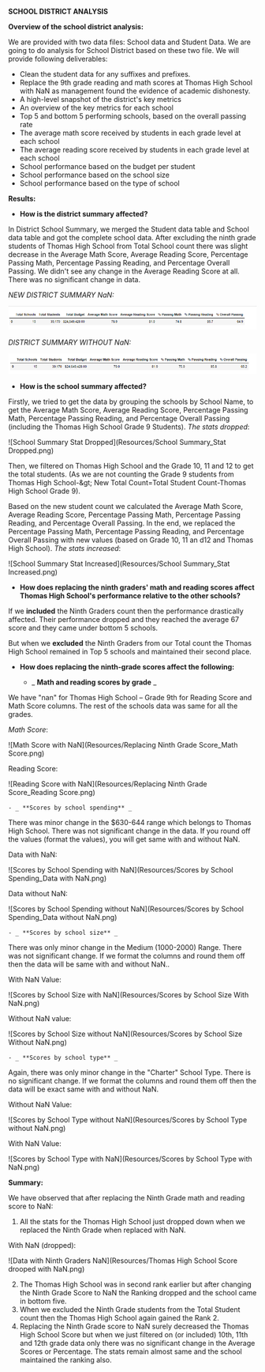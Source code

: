 **SCHOOL DISTRICT ANALYSIS**

**Overview of the school district analysis:**

We are provided with two data files: School data and Student Data. We are going to do analysis for School District based on these two file. We will provide following deliverables:

- Clean the student data for any suffixes and prefixes.
- Replace the 9th grade reading and math scores at Thomas High School with NaN as management found the evidence of academic dishonesty.
- A high-level snapshot of the district&#39;s key metrics
- An overview of the key metrics for each school
- Top 5 and bottom 5 performing schools, based on the overall passing rate
- The average math score received by students in each grade level at each school
- The average reading score received by students in each grade level at each school
- School performance based on the budget per student
- School performance based on the school size
- School performance based on the type of school

**Results:**

- **How is the district summary affected?**

In District School Summary, we merged the Student data table and School data table and got the complete school data. After excluding the ninth grade students of Thomas High School from Total School count there was slight decrease in the Average Math Score, Average Reading Score, Percentage Passing Math, Percentage Passing Reading, and Percentage Overall Passing. We didn&#39;t see any change in the Average Reading Score at all. There was no significant change in data.

_NEW DISTRICT SUMMARY NaN:_

![District Summary with NaN](https://github.com/AditiOracle/School_District_Analysis/blob/main/Resources/New%20District%20Summary%20with%20NaN.png)

_DISTRICT SUMMARY WITHOUT NaN:_

![District Summary Without NaN](https://github.com/AditiOracle/School_District_Analysis/blob/main/Resources/DISTRICT%20SUMMARY%20WITHOUT%20NaN.png)

- **How is the school summary affected?**

Firstly, we tried to get the data by grouping the schools by School Name, to get the Average Math Score, Average Reading Score, Percentage Passing Math, Percentage Passing Reading, and Percentage Overall Passing (including the Thomas High School Grade 9 Students). _The stats dropped_:

![School Summary Stat Dropped](Resources/School Summary_Stat Dropped.png)

Then, we filtered on Thomas High School and the Grade 10, 11 and 12 to get the total students. (As we are not counting the Grade 9 students from Thomas High School-\&gt; New Total Count=Total Student Count-Thomas High School Grade 9).

Based on the new student count we calculated the Average Math Score, Average Reading Score, Percentage Passing Math, Percentage Passing Reading, and Percentage Overall Passing. In the end, we replaced the Percentage Passing Math, Percentage Passing Reading, and Percentage Overall Passing with new values (based on Grade 10, 11 an d12 and Thomas High School). _The stats increased_:

![School Summary Stat Increased](Resources/School Summary_Stat Increased.png)

- **How does replacing the ninth graders&#39; math and reading scores affect Thomas High School&#39;s performance relative to the other schools?**

If we **included** the Ninth Graders count then the performance drastically affected. Their performance dropped and they reached the average 67 score and they came under bottom 5 schools.

But when we **excluded** the Ninth Graders from our Total count the Thomas High School remained in Top 5 schools and maintained their second place.

- **How does replacing the ninth-grade scores affect the following:**

    - _ **Math and reading scores by grade** _

We have &quot;nan&quot; for Thomas High School – Grade 9th for Reading Score and Math Score columns. The rest of the schools data was same for all the grades.

_Math Score_:

![Math Score with NaN](Resources/Replacing Ninth Grade Score_Math Score.png)

Reading Score:

![Reading Score with NaN](Resources/Replacing Ninth Grade Score_Reading Score.png)

    - _ **Scores by school spending** _

There was minor change in the $630-644 range which belongs to Thomas High School. There was not significant change in the data. If you round off the values (format the values), you will get same with and without NaN.

Data with NaN:

![Scores by School Spending with NaN](Resources/Scores by School Spending_Data with NaN.png)

Data without NaN:

![Scores by School Spending without NaN](Resources/Scores by School Spending_Data without NaN.png)

    - _ **Scores by school size** _

There was only minor change in the Medium (1000-2000) Range. There was not significant change. If we format the columns and round them off then the data will be same with and without NaN..

With NaN Value:

![Scores by School Size with NaN](Resources/Scores by School Size With NaN.png)

Without NaN value:

![Scores by School Size without NaN](Resources/Scores by School Size Without NaN.png)

    - _ **Scores by school type** _

Again, there was only minor change in the &quot;Charter&quot; School Type. There is no significant change. If we format the columns and round them off then the data will be exact same with and without NaN.

Without NaN Value:

![Scores by School Type without NaN](Resources/Scores by School Type without NaN.png)

With NaN Value:

![Scores by School Type with NaN](Resources/Scores by School Type with NaN.png)

**Summary:**

We have observed that after replacing the Ninth Grade math and reading score to NaN:

1. All the stats for the Thomas High School just dropped down when we replaced the Ninth Grade when replaced with NaN.

With NaN (dropped):

![Data with Ninth Graders NaN](Resources/Thomas High School Score drooped with NaN.png)

2. The Thomas High School was in second rank earlier but after changing the Ninth Grade Score to NaN the Ranking dropped and the school came in bottom five.
3. When we excluded the Ninth Grade students from the Total Student count then the Thomas High School again gained the Rank 2.
4. Replacing the Ninth Grade score to NaN surely decreased the Thomas High School Score but when we just filtered on (or included) 10th, 11th and 12th grade data only there was no significant change in the Average Scores or Percentage. The stats remain almost same and the school maintained the ranking also.
